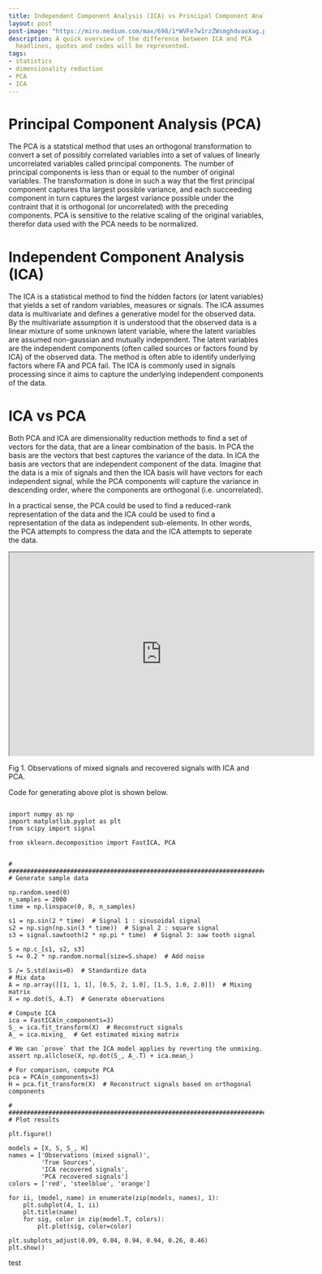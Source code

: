 ```yaml
---
title: Independent Component Analysis (ICA) vs Principal Component Analysis (PCA)
layout: post
post-image: "https://miro.medium.com/max/698/1*WVFe7w1rzZWsmghdvaoXag.png"
description: A quick overview of the difference between ICA and PCA
  headlines, quotes and codes will be represented.
tags:
- statistics
- dimensionality reduction
- PCA
- ICA
---
```


# Principal Component Analysis (PCA)
The PCA is a statstical method that uses an orthogonal transformation to convert a set of possibly correlated variables into a set of values of linearly uncorrelated variables called principal components. The number of principal components is less than or equal to the number of original variables. The transformation is done in such a way that the first principal component captures tha largest possible variance, and each succeeding component in turn captures the largest variance possible under the contraint that it is orthogonal (or uncorrelated) with the preceding components. PCA is sensitive to the relative scaling of the original variables, therefor data used with the PCA needs to be normalized.

# Independent Component Analysis (ICA) 
The ICA is a statistical method to find the hidden factors (or latent variables) that yields a set of random variables, measures or signals. The ICA assumes data is multivariate and defines a generative model for the observed data. By the multivariate assumption it is understood that the observed data is a linear mixture of some unknown latent variable, where the latent variables are assumed non-gaussian and mutually independent. The latent variables are the independent components (often called sources or factors found by ICA) of the observed data. The method is often able to identify underlying factors where FA and PCA fail. The ICA is commonly used in signals processing since it aims to capture the underlying independent components of the data. 

# ICA vs PCA
Both PCA and ICA are dimensionality reduction methods to find a set of vectors for the data, that are a linear combination of the basis. In PCA the basis are the vectors that best captures the variance of the data. In ICA the basis are vectors that are independent component of the data. Imagine that the data is a mix of signals and then the ICA basis will have vectors for each independent signal, while the PCA components will capture the variance in descending order, where the components are orthogonal (i.e. uncorrelated).

In a practical sense, the PCA could be used to find a reduced-rank representation of the data and the ICA could be used to find a representation of the data as independent sub-elements. In other words, the PCA attempts to compress the data and the ICA attempts to seperate the data. 


<iframe src="https://scikit-learn.org/stable/_images/sphx_glr_plot_ica_blind_source_separation_001.png" width = 600 height = 400></iframe><p>Fig 1. Observations of mixed signals and recovered signals with ICA and PCA.</p>

Code for generating above plot is shown below.


```print(__doc__)

import numpy as np
import matplotlib.pyplot as plt
from scipy import signal

from sklearn.decomposition import FastICA, PCA


# #############################################################################
# Generate sample data

np.random.seed(0)
n_samples = 2000
time = np.linspace(0, 8, n_samples)

s1 = np.sin(2 * time)  # Signal 1 : sinusoidal signal
s2 = np.sign(np.sin(3 * time))  # Signal 2 : square signal
s3 = signal.sawtooth(2 * np.pi * time)  # Signal 3: saw tooth signal

S = np.c_[s1, s2, s3]
S += 0.2 * np.random.normal(size=S.shape)  # Add noise

S /= S.std(axis=0)  # Standardize data
# Mix data
A = np.array([[1, 1, 1], [0.5, 2, 1.0], [1.5, 1.0, 2.0]])  # Mixing matrix
X = np.dot(S, A.T)  # Generate observations

# Compute ICA
ica = FastICA(n_components=3)
S_ = ica.fit_transform(X)  # Reconstruct signals
A_ = ica.mixing_  # Get estimated mixing matrix

# We can `prove` that the ICA model applies by reverting the unmixing.
assert np.allclose(X, np.dot(S_, A_.T) + ica.mean_)

# For comparison, compute PCA
pca = PCA(n_components=3)
H = pca.fit_transform(X)  # Reconstruct signals based on orthogonal components

# #############################################################################
# Plot results

plt.figure()

models = [X, S, S_, H]
names = ['Observations (mixed signal)',
         'True Sources',
         'ICA recovered signals',
         'PCA recovered signals']
colors = ['red', 'steelblue', 'orange']

for ii, (model, name) in enumerate(zip(models, names), 1):
    plt.subplot(4, 1, ii)
    plt.title(name)
    for sig, color in zip(model.T, colors):
        plt.plot(sig, color=color)

plt.subplots_adjust(0.09, 0.04, 0.94, 0.94, 0.26, 0.46)
plt.show()
```

test
